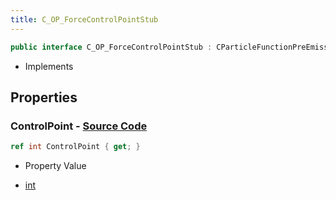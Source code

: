 ```yaml
---
title: C_OP_ForceControlPointStub
---
```


```csharp
public interface C_OP_ForceControlPointStub : CParticleFunctionPreEmission, CParticleFunctionOperator, CParticleFunction, ISchemaClass<CParticleFunction>, ISchemaClass<CParticleFunctionOperator>, ISchemaClass<CParticleFunctionPreEmission>, ISchemaClass<C_OP_ForceControlPointStub>, ISchemaField, ISchemaClass, INativeHandle
```

- Implements

## Properties

### **ControlPoint** - [Source Code](https://github.com/swiftly-solution/swiftlys2/blob/main/managed/src/SwiftlyS2.Generated/Schemas/Interfaces/C_OP_ForceControlPointStub.cs#L16)

```csharp
ref int ControlPoint { get; }
```

- Property Value

- [int](https://learn.microsoft.com/dotnet/api/system.int32)

